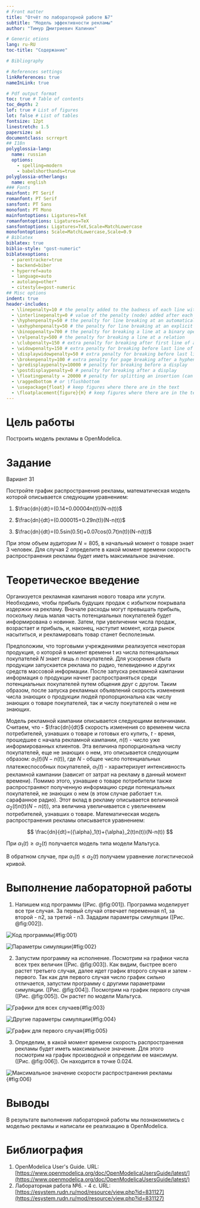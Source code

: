 ```yaml
---
# Front matter
title: "Отчёт по лабораторной работе №7"
subtitle: "Модель эффективности рекламы"
author: "Тимур Дмитриевич Калинин"

# Generic otions
lang: ru-RU
toc-title: "Содержание"

# Bibliography

# References settings
linkReferences: true
nameInLink: true

# Pdf output format
toc: true # Table of contents
toc_depth: 2
lof: true # List of figures
lot: false # List of tables
fontsize: 12pt
linestretch: 1.5
papersize: a4
documentclass: scrreprt
## I18n
polyglossia-lang:
  name: russian
  options:
	- spelling=modern
	- babelshorthands=true
polyglossia-otherlangs:
  name: english
### Fonts
mainfont: PT Serif
romanfont: PT Serif
sansfont: PT Sans
monofont: PT Mono
mainfontoptions: Ligatures=TeX
romanfontoptions: Ligatures=TeX
sansfontoptions: Ligatures=TeX,Scale=MatchLowercase
monofontoptions: Scale=MatchLowercase,Scale=0.9
# Biblatex
biblatex: true
biblio-style: "gost-numeric"
biblatexoptions:
  - parentracker=true
  - backend=biber
  - hyperref=auto
  - language=auto
  - autolang=other*
  - citestyle=gost-numeric
## Misc options
indent: true
header-includes:
  - \linepenalty=10 # the penalty added to the badness of each line within a paragraph (no associated penalty node) Increasing the value makes tex try to have fewer lines in the paragraph.
  - \interlinepenalty=0 # value of the penalty (node) added after each line of a paragraph.
  - \hyphenpenalty=50 # the penalty for line breaking at an automatically inserted hyphen
  - \exhyphenpenalty=50 # the penalty for line breaking at an explicit hyphen
  - \binoppenalty=700 # the penalty for breaking a line at a binary operator
  - \relpenalty=500 # the penalty for breaking a line at a relation
  - \clubpenalty=150 # extra penalty for breaking after first line of a paragraph
  - \widowpenalty=150 # extra penalty for breaking before last line of a paragraph
  - \displaywidowpenalty=50 # extra penalty for breaking before last line before a display math
  - \brokenpenalty=100 # extra penalty for page breaking after a hyphenated line
  - \predisplaypenalty=10000 # penalty for breaking before a display
  - \postdisplaypenalty=0 # penalty for breaking after a display
  - \floatingpenalty = 20000 # penalty for splitting an insertion (can only be split footnote in standard LaTeX)
  - \raggedbottom # or \flushbottom
  - \usepackage{float} # keep figures where there are in the text
  - \floatplacement{figure}{H} # keep figures where there are in the text
---
```


# Цель работы

Построить модель рекламы в OpenModelica.

# Задание

Вариант 31

Постройте график распространения рекламы, математическая модель которой описывается
следующим уравнением:

1. $\frac{dn}{dt}=(0.14+0.00004n(t))(N-n(t))$
   
2. $\frac{dn}{dt}=(0.000015+0.29n(t))(N-n(t))$
   
3. $\frac{dn}{dt}=(0.5sin(0.5t)+0.07cos(0.7t)n(t))(N-n(t))$

При этом объем аудитории $N=805$, в начальный момент о товаре знает 3 человек. Для случая 2 определите в какой момент времени скорость распространения рекламы будет
иметь максимальное значение.

# Теоретическое введение

Организуется рекламная кампания нового товара или услуги. Необходимо, чтобы прибыль будущих продаж с избытком покрывала издержки на рекламу. Вначале расходы могут превышать прибыль, поскольку лишь малая часть
потенциальных покупателей будет информирована о новинке. Затем, при увеличении числа продаж, возрастает и прибыль, и, наконец, наступит момент, когда рынок насытиться, и рекламировать товар станет бесполезным.

Предположим, что торговыми учреждениями реализуется некоторая продукция, о которой в момент времени t из числа потенциальных покупателей $N$ знает лишь $n$ покупателей. Для ускорения сбыта продукции запускается реклама по радио, телевидению и других средств массовой информации. После запуска рекламной кампании информация о продукции начнет распространяться среди потенциальных покупателей путем общения друг с другом. Таким образом, после запуска рекламных объявлений скорость изменения числа знающих о продукции людей пропорциональна как числу знающих о товаре покупателей, так и числу покупателей о нем не знающих.

Модель рекламной кампании описывается следующими величинами.
Считаем, что - $\frac{dn}{dt}$ скорость изменения со временем числа потребителей, узнавших о товаре и готовых его купить, $t$ - время, прошедшее с начала рекламной кампании, $n(t)$ - число уже информированных клиентов. Эта величина пропорциональна числу покупателей, еще не знающих о нем, это описывается следующим образом: ${\alpha}_1(t)(N-n(t))$, где $N$ - общее число потенциальных платежеспособных покупателей, ${\alpha}_1(t)$ - характеризует интенсивность рекламной кампании (зависит от затрат на рекламу в данный момент времени). Помимо этого, узнавшие о товаре потребители также распространяют полученную информацию среди потенциальных покупателей, не знающих о нем (в этом случае работает т.н. сарафанное радио). Этот вклад в рекламу описывается величиной ${\alpha}_2(t)n(t)(N-n(t))$, эта величина увеличивается с увеличением потребителей, узнавших о товаре. Математическая модель распространения рекламы описывается уравнением:

$$
\frac{dn}{dt}=({\alpha}_1(t)+{\alpha}_2(t)n(t))(N-n(t))
$$

При ${\alpha}_1(t){\ge}{\alpha}_2(t)$ получается модель типа модели Мальтуса.

В обратном случае, при ${\alpha}_1(t){\le}{\alpha}_2(t)$ получаем уравнение логистической кривой.

# Выполнение лабораторной работы

1. Напишем код программы ([Рис. @fig:001]). Программа моделирует все три случая. За первый случай отвечает переменная n1, за второй - n2, за третий - n3. Зададим параметры симуляции ([Рис. @fig:002]).

![Код программы](../img/img_1.png){#fig:001}

![Параметры симуляции](../img/img_2.png){#fig:002}

2. Запустим программу на исполнение. Посмотрим на графики числа всех трех величин ([Рис. @fig:003]). Как видим, быстрее всего растет третьего случая, далее идет график второго случая и затем - первого. Так как для первого случая число график сильно отличается, запустим программу с другими параметрами симуляции. ([Рис. @fig:004]). Посмотрим на график первого случая ([Рис. @fig:005]). Он растет по модели Мальтуса.
   
![Графики для всех случаев](../img/img_3.png){#fig:003}

![Другие параметры симуляции](../img/img_4.png){#fig:004}

![График для первого случая](../img/img_5.png){#fig:005}

3. Определим, в какой момент времени скорость распространения рекламы будет иметь максимальное значение. Для этого посмотрим на график производной и определим ее максимум. ([Рис. @fig:006]). Он находится в точке 0.024.

![Максимальное значение скорости распространения рекламы](../img/img_6.png){#fig:006}

# Выводы

В результате выполнения лабораторной работы мы познакомились с моделью рекламы и написали ее реализацию в OpenModelica.

# Библиография

1. OpenModelica User's Guide. URL: [https://www.openmodelica.org/doc/OpenModelicaUsersGuide/latest/](https://www.openmodelica.org/doc/OpenModelicaUsersGuide/latest/)
2. Лабораторная работа №6. - 4 с. URL: [https://esystem.rudn.ru/mod/resource/view.php?id=831127](https://esystem.rudn.ru/mod/resource/view.php?id=831127)
